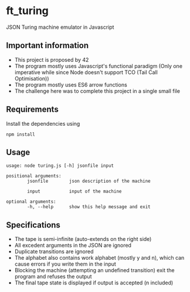 # ft_turing
JSON Turing machine emulator in Javascript

## Important information

- This project is proposed by 42
- The program mostly uses Javascript's functional paradigm (Only one imperative while since Node doesn't support TCO (Tail Call Optimisation))
- The program mostly uses ES6 arrow functions
- The challenge here was to complete this project in a single small file

## Requirements

Install the dependencies using
```
npm install
```

## Usage

```
usage: node turing.js [-h] jsonfile input

positional arguments:
        jsonfile        json description of the machine

        input           input of the machine

optional arguments:
        -h, --help      show this help message and exit
```

## Specifications

- The tape is semi-infinite (auto-extends on the right side)
- All excedent arguments in the JSON are ignored
- Duplicate transitions are ignored
- The alphabet also contains work alphabet (mostly y and n), which can cause errors if you write them in the input 
- Blocking the machine (attempting an undefined transition) exit the program and refuses the output
- The final tape state is displayed if output is accepted (n included)